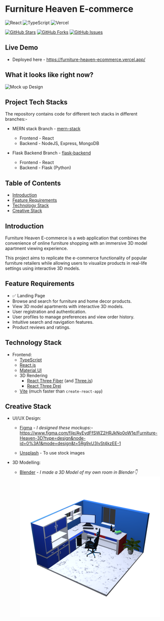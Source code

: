 # Furniture Heaven E-commerce
![React](https://img.shields.io/badge/react-%2320232a.svg?style=for-the-badge&logo=react&logoColor=%2361DAFB) 
![TypeScript](https://img.shields.io/badge/typescript-%23007ACC.svg?style=for-the-badge&logo=typescript&logoColor=white)
![Vercel](https://therealsujitk-vercel-badge.vercel.app/?app=furniture-heaven-ecommerce)

[![GitHub Stars](https://img.shields.io/github/stars/knightcube/furniture-heaven-ecommerce.svg)](https://github.com/knightcube/furniture-heaven-ecommerce/stargazers)
[![GitHub Forks](https://img.shields.io/github/forks/knightcube/furniture-heaven-ecommerce.svg)](https://github.com/knightcube/furniture-heaven-ecommerce/network/members)
[![GitHub Issues](https://img.shields.io/github/issues/knightcube/furniture-heaven-ecommerce.svg)](https://github.com/knightcube/furniture-heaven-ecommerce/issues)

## Live Demo 
* Deployed here - https://furniture-heaven-ecommerce.vercel.app/

## What it looks like right now?
![Mock up Design](https://github.com/knightcube/furniture-heaven-ecommerce/blob/main/mockups/FurnitureHeaven.gif?raw=true)

## Project Tech Stacks
The repository contains code for different tech stacks in different branches:-
* MERN stack Branch - [mern-stack](https://github.com/knightcube/furniture-heaven-ecommerce/tree/mern-stack)
   * Frontend - React
   * Backend - NodeJS, Express, MongoDB

* Flask Backend Branch - [flask-backend](https://github.com/knightcube/furniture-heaven-ecommerce/tree/flask-backend)
   * Frontend - React
   * Backend - Flask (Python)

## Table of Contents

- [Introduction](#introduction)
- [Feature Requirements](#features)
- [Technology Stack](#technology-stack)
- [Creative Stack](#creative-stack)

## Introduction

Furniture Heaven E-commerce is a web application that combines the convenience of online furniture shopping with an immersive 3D model apartment viewing experience. 

This project aims to replicate the e-commerce functionality of popular furniture retailers while allowing users to visualize products in real-life settings using interactive 3D models.


## Feature Requirements

- ✅ Landing Page
- Browse and search for furniture and home decor products.
- View 3D model apartments with interactive 3D models.
- User registration and authentication.
- User profiles to manage preferences and view order history.
- Intuitive search and navigation features.
- Product reviews and ratings.


## Technology Stack

* Frontend: 
   * [TypeScript](https://www.typescriptlang.org/)
   * [React.js](https://react.dev/)
   * [Material UI](https://mui.com/material-ui/)
   * 3D Rendering 
      * [React Three Fiber](https://docs.pmnd.rs/react-three-fiber/getting-started/introduction) (and [Three.js](https://threejs.org/))
      * [React Three Drei](https://www.npmjs.com/package/@react-three/drei)
   * [Vite](https://vitejs.dev/) (much faster than `create-react-app`)


## Creative Stack

* UI/UX Design:
   * [Figma](https://www.figma.com/) - _I designed these mockups_:- https://www.figma.com/file/AyEydFfSWZ2HRJkNo0oW1e/Furniture-Heaven-3D?type=design&node-id=0%3A1&mode=design&t=5Rg9xU3lvSt4kzEE-1

   * [Unsplash](https://unsplash.com) - To use stock images

* 3D Modelling:
   * [Blender](http://blender.org/) - _I made a 3D Model of my own room in Blender👇_
   ![Mock up Design](https://github.com/knightcube/furniture-heaven-ecommerce/blob/main/client/src/assets/room_miniature_1.png?raw=true)

